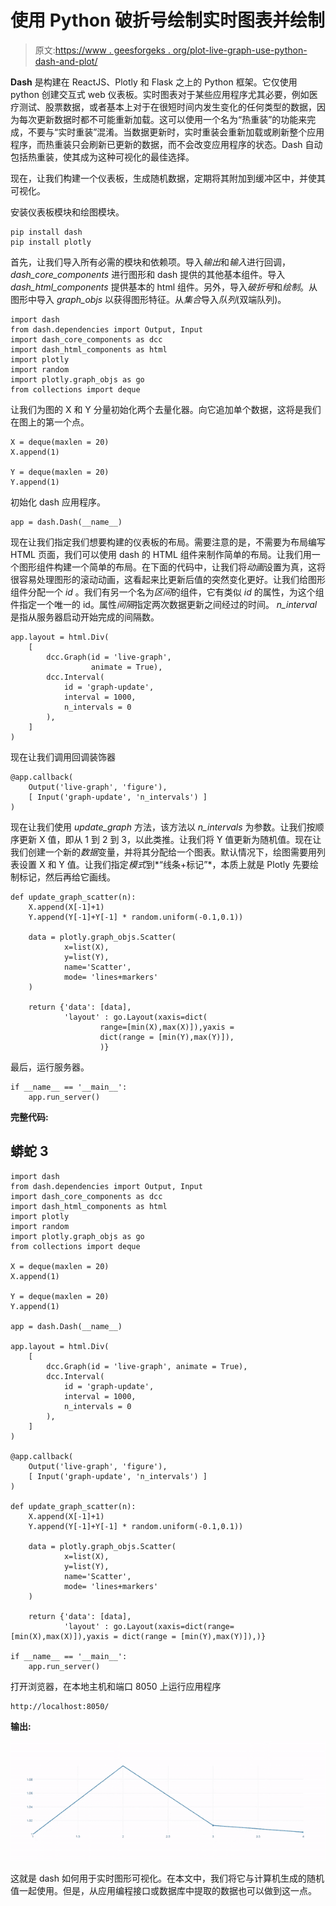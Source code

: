 # 使用 Python 破折号绘制实时图表并绘制

> 原文:[https://www . geesforgeks . org/plot-live-graph-use-python-dash-and-plot/](https://www.geeksforgeeks.org/plot-live-graphs-using-python-dash-and-plotly/)

**Dash** 是构建在 ReactJS、Plotly 和 Flask 之上的 Python 框架。它仅使用 python 创建交互式 web 仪表板。实时图表对于某些应用程序尤其必要，例如医疗测试、股票数据，或者基本上对于在很短时间内发生变化的任何类型的数据，因为每次更新数据时都不可能重新加载。这可以使用一个名为“热重装”的功能来完成，不要与“实时重装”混淆。当数据更新时，实时重装会重新加载或刷新整个应用程序，而热重装只会刷新已更新的数据，而不会改变应用程序的状态。Dash 自动包括热重装，使其成为这种可视化的最佳选择。

现在，让我们构建一个仪表板，生成随机数据，定期将其附加到缓冲区中，并使其可视化。

安装仪表板模块和绘图模块。

```
pip install dash
pip install plotly

```

首先，让我们导入所有必需的模块和依赖项。导入*输出*和*输入*进行回调， *dash_core_components* 进行图形和 dash 提供的其他基本组件。导入 *dash_html_components* 提供基本的 html 组件。另外，导入*破折号*和*绘制*。从图形中导入 *graph_objs* 以获得图形特征。从*集合*导入*队列*(双端队列)。

```
import dash
from dash.dependencies import Output, Input
import dash_core_components as dcc
import dash_html_components as html
import plotly
import random
import plotly.graph_objs as go
from collections import deque
```

让我们为图的 X 和 Y 分量初始化两个去量化器。向它追加单个数据，这将是我们在图上的第一个点。

```
X = deque(maxlen = 20)
X.append(1)

Y = deque(maxlen = 20)
Y.append(1)
```

初始化 dash 应用程序。

```
app = dash.Dash(__name__)
```

现在让我们指定我们想要构建的仪表板的布局。需要注意的是，不需要为布局编写 HTML 页面，我们可以使用 dash 的 HTML 组件来制作简单的布局。让我们用一个图形组件构建一个简单的布局。在下面的代码中，让我们将*动画*设置为真，这将很容易处理图形的滚动动画，这看起来比更新后值的突然变化更好。让我们给图形组件分配一个 *id* 。我们有另一个名为*区间*的组件，它有类似 *id* 的属性，为这个组件指定一个唯一的 id。属性*间隔*指定两次数据更新之间经过的时间。 *n_interval* 是指从服务器启动开始完成的间隔数。

```
app.layout = html.Div(
    [    
        dcc.Graph(id = 'live-graph',
                  animate = True),
        dcc.Interval(
            id = 'graph-update',
            interval = 1000,
            n_intervals = 0
        ),
    ]
)
```

现在让我们调用回调装饰器

```
@app.callback(
    Output('live-graph', 'figure'),
    [ Input('graph-update', 'n_intervals') ]
)
```

现在让我们使用 *update_graph* 方法，该方法以 *n_intervals* 为参数。让我们按顺序更新 X 值，即从 1 到 2 到 3，以此类推。让我们将 Y 值更新为随机值。现在让我们创建一个新的*数据*变量，并将其分配给一个图表。默认情况下，绘图需要用列表设置 X 和 Y 值。让我们指定*模式*到*“线条+标记”*，本质上就是 Plotly 先要绘制标记，然后再给它画线。

```
def update_graph_scatter(n):
    X.append(X[-1]+1)
    Y.append(Y[-1]+Y[-1] * random.uniform(-0.1,0.1))

    data = plotly.graph_objs.Scatter(
            x=list(X),
            y=list(Y),
            name='Scatter',
            mode= 'lines+markers'
    )

    return {'data': [data],
            'layout' : go.Layout(xaxis=dict(
                    range=[min(X),max(X)]),yaxis = 
                    dict(range = [min(Y),max(Y)]),
                    )}
```

最后，运行服务器。

```
if __name__ == '__main__':
    app.run_server()
```

**完整代码:**

## 蟒蛇 3

```
import dash
from dash.dependencies import Output, Input
import dash_core_components as dcc
import dash_html_components as html
import plotly
import random
import plotly.graph_objs as go
from collections import deque

X = deque(maxlen = 20)
X.append(1)

Y = deque(maxlen = 20)
Y.append(1)

app = dash.Dash(__name__)

app.layout = html.Div(
    [
        dcc.Graph(id = 'live-graph', animate = True),
        dcc.Interval(
            id = 'graph-update',
            interval = 1000,
            n_intervals = 0
        ),
    ]
)

@app.callback(
    Output('live-graph', 'figure'),
    [ Input('graph-update', 'n_intervals') ]
)

def update_graph_scatter(n):
    X.append(X[-1]+1)
    Y.append(Y[-1]+Y[-1] * random.uniform(-0.1,0.1))

    data = plotly.graph_objs.Scatter(
            x=list(X),
            y=list(Y),
            name='Scatter',
            mode= 'lines+markers'
    )

    return {'data': [data],
            'layout' : go.Layout(xaxis=dict(range=[min(X),max(X)]),yaxis = dict(range = [min(Y),max(Y)]),)}

if __name__ == '__main__':
    app.run_server()
```

打开浏览器，在本地主机和端口 8050 上运行应用程序

```
http://localhost:8050/
```

**输出:**

![](img/fda45540c6590e3e3460646c743a6259.png)

这就是 dash 如何用于实时图形可视化。在本文中，我们将它与计算机生成的随机值一起使用。但是，从应用编程接口或数据库中提取的数据也可以做到这一点。
